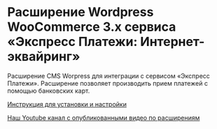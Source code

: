 ﻿# Расширение Wordpress WooCommerce 3.x сервиса «Экспресс Платежи: Интернет-эквайринг»
 Расширение CMS Worpress для интеграции с сервисом «Экспресс Платежи». Расширение позволяет производить прием платежей с помощью банковских карт.
 
 <a href="https://express-pay.by/extensions/woocommerce-3-x/erip">Инструкция для установки и настройки</a>
 
 <a href="https://www.youtube.com/c/express-pay-by">Наш Youtube канал с опубликованными видео по расширениям</a>
